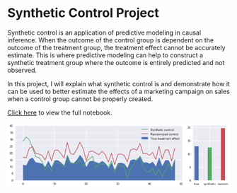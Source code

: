 # Synthetic Control Project

Synthetic control is an application of predictive modeling in causal inference. When the outcome of the control group is dependent on the outcome of the treatment group, the treatment effect cannot be accurately estimate. This is where predictive modeling can help to construct a synthetic treatment group where the outcome is entirely predicted and not observed.

In this project, I will explain what synthetic control is and demonstrate how it can be used to better estimate the effects of a marketing campaign on sales when a control group cannot be properly created.

[Click here](https://github.com/TheShiya/synthetic-control-project/blob/master/synth_control.ipynb) to view the full notebook.

![png](images/output_13_0.png)








